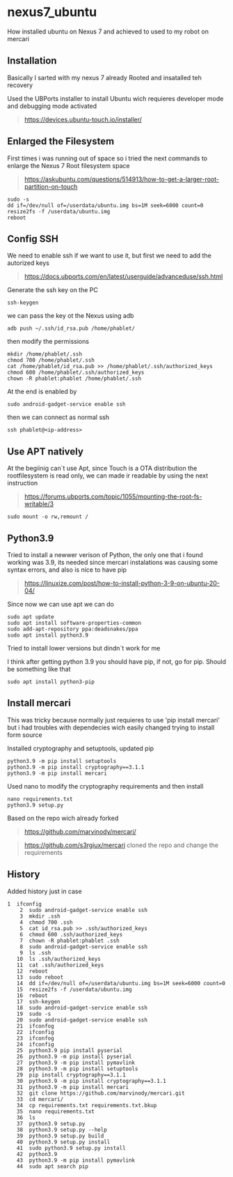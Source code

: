 # nexus7_ubuntu
How installed ubuntu on Nexus 7 and achieved to used to my robot on mercari


## Installation

Basically I sarted with my nexus 7 already Rooted and insatalled teh recovery

Used the UBPorts installer to install Ubuntu wich requieres developer mode and debugging mode activated

> https://devices.ubuntu-touch.io/installer/


## Enlarged the Filesystem

First times i was running out of space so i tried the next commands to enlarge the Nexus 7 Root filesystem space

>  https://askubuntu.com/questions/514913/how-to-get-a-larger-root-partition-on-touch

```
sudo -s
dd if=/dev/null of=/userdata/ubuntu.img bs=1M seek=6000 count=0
resize2fs -f /userdata/ubuntu.img
reboot
```


## Config SSH

We need to enable ssh if we want to use it, but  first we need to add the autorized keys 
 
> https://docs.ubports.com/en/latest/userguide/advanceduse/ssh.html

Generate the ssh key on the PC

```
ssh-keygen
```

we can pass the key ot the Nexus using adb 

```
adb push ~/.ssh/id_rsa.pub /home/phablet/
```

then modify the permissions

```
mkdir /home/phablet/.ssh
chmod 700 /home/phablet/.ssh
cat /home/phablet/id_rsa.pub >> /home/phablet/.ssh/authorized_keys
chmod 600 /home/phablet/.ssh/authorized_keys
chown -R phablet:phablet /home/phablet/.ssh
```
At the end is enabled by 

```
sudo android-gadget-service enable ssh
```

then we can connect as normal ssh

```
ssh phablet@<ip-address>
```



## Use APT natively

At the begiinig can`t use Apt, since Touch is a OTA distribution the rootfilesystem is read only, we can made ir readable by using the next instruction 

> https://forums.ubports.com/topic/1055/mounting-the-root-fs-writable/3


```
sudo mount -o rw,remount /
```

## Python3.9

Tried to install a newwer verison of Python, the only one that i found working was 3.9, its needed since mercari instalations was causing some syntax errors, and also is nice to have pip


> https://linuxize.com/post/how-to-install-python-3-9-on-ubuntu-20-04/

Since now we can use apt we can do

```
sudo apt update
sudo apt install software-properties-common
sudo add-apt-repository ppa:deadsnakes/ppa
sudo apt install python3.9
```

Tried to install lower versions but dindn`t work for me

I think after getting python 3.9 you should have pip, if not, go for pip. Should be something like that

```
sudo apt install python3-pip
```

## Install mercari

This was tricky because normally just requieres to use 'pip install mercari' but i had troubles with dependecies wich easily changed trying to install form source

Installed cryptography and setuptools, updated pip

```
python3.9 -m pip install setuptools
python3.9 -m pip install cryptography==3.1.1
python3.9 -m pip install mercari
```

Used nano to modify the cryptography requirements and then install

```
nano requirements.txt
python3.9 setup.py 
```

Based on the repo wich already forked

>  https://github.com/marvinody/mercari/

>  https://github.com/s3rgiux/mercari
cloned the repo and change the requirements 


## History

Added history just in case

```
1  ifconfig
    2  sudo android-gadget-service enable ssh
    3  mkdir .ssh
    4  chmod 700 .ssh
    5  cat id_rsa.pub >> .ssh/authorized_keys
    6  chmod 600 .ssh/authorized_keys
    7  chown -R phablet:phablet .ssh
    8  sudo android-gadget-service enable ssh
    9  ls .ssh
   10  ls .ssh/authorized_keys 
   11  cat .ssh/authorized_keys 
   12  reboot
   13  sudo reboot
   14  dd if=/dev/null of=/userdata/ubuntu.img bs=1M seek=6000 count=0
   15  resize2fs -f /userdata/ubuntu.img
   16  reboot
   17  ssh-keygen
   18  sudo android-gadget-service enable ssh
   19  sudo -s
   20  sudo android-gadget-service enable ssh
   21  ifconfog
   22  ifconfig
   23  ifconfog
   24  ifconfig
   25  python3.9 pip install pyserial
   26  python3.9 -m pip install pyserial
   27  python3.9 -m pip install pymavlink
   28  python3.9 -m pip install setuptools
   29  pip install cryptography==3.1.1
   30  python3.9 -m pip install cryptography==3.1.1
   31  python3.9 -m pip install mercari
   32  git clone https://github.com/marvinody/mercari.git
   33  cd mercari/
   34  cp requirements.txt requirements.txt.bkup
   35  nano requirements.txt
   36  ls
   37  python3.9 setup.py 
   38  python3.9 setup.py --help
   39  python3.9 setup.py build
   40  python3.9 setup.py install
   41  sudo python3.9 setup.py install
   42  python3.9
   43  python3.9 -m pip install pymavlink
   44  sudo apt search pip
```


















